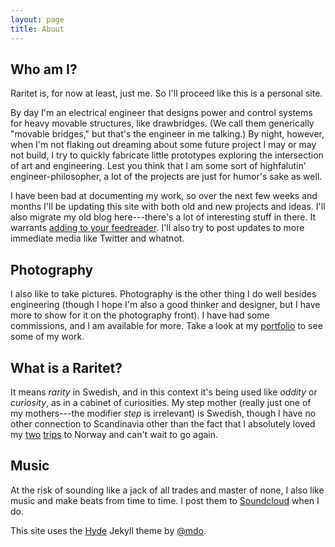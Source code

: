 ```yaml
---
layout: page
title: About
---
```


## Who am I?

Raritet is, for now at least, just me. So I'll proceed like this is a personal site.

By day I'm an electrical engineer that designs power and control systems for heavy movable structures, like drawbridges. (We call them generically "movable bridges," but that's the engineer in me talking.) By night, however, when I'm not flaking out dreaming about some future project I may or may not build, I try to quickly fabricate little prototypes exploring the intersection of art and engineering. Lest you think that I am some sort of highfalutin' engineer-philosopher, a lot of the projects are just for humor's sake as well.

I have been bad at documenting my work, so over the next few weeks and months I'll be updating this site with both old and new projects and ideas. I'll also migrate my old blog here---there's a lot of interesting stuff in there. It warrants [adding to your feedreader](http://raritet.github.io/atom.xml). I'll also try to post updates to more immediate media like Twitter and whatnot.

## Photography

I also like to take pictures. Photography is the other thing I do well besides engineering (though I hope I'm also a good thinker and designer, but I have more to show for it on the photography front). I have had some commissions, and I am available for more. Take a look at my [portfolio](http://www.andy-oliver.com) to see some of my work.

## What is a Raritet?

It means _rarity_ in Swedish, and in this context it's being used like _oddity_ or _curiosity_, as in a cabinet of curiosities. My step mother (really just one of my mothers---the modifier _step_ is irrelevant) is Swedish, though I have no other connection to Scandinavia other than the fact that I absolutely loved my [two](http://www.andy-oliver.com/southern-norway/) [trips](http://www.andy-oliver.com/tromsoe-norway/) to Norway and can't wait to go again.

## Music

At the risk of sounding like a jack of all trades and master of none, I also like music and make beats from time to time. I post them to [Soundcloud](https://soundcloud.com/coherent-noise) when I do.

This site uses the [Hyde](http://hyde.getpoole.com/) Jekyll theme by [@mdo](https://twitter.com/mdo).
